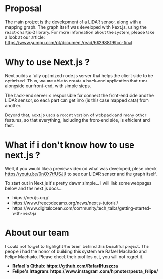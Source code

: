 # Proposal
The main project is the development of a LiDAR sensor, along with a mapping graph.
The graph itself was developed with Next.js, using the react-chartjs-2 library.
For more information about the system, please take a look at our article: 
https://www.yumpu.com/pt/document/read/66298819/tcc-final

# Why to use Next.js ?
Next builds a fully optimized node.js server that helps the client side to be optimized. Thus, we are able to create a back-end application that runs alongside our front-end, with simple steps.

The back-end server is responsible for connect the front-end side and the LiDAR sensor, so each part can get info (is this case mapped data) from another.

Beyond that, next.js uses a recent version of webpack and many other features, so that everything, including the front-end side, is efficient and fast.

# What if i don't know how to use next.js ?
Well, if you would like a preview video od what was developed, plese check
https://youtu.be/0nOX7tfUSJU to see our LiDAR sensor and the graph itself.

To start out in Next.js it's pretty dawm simple... I will link some webpages below and the next.js docs...
<ul>
  <li>
    https://nextjs.org/
  </li>
  <li>
    https://www.freecodecamp.org/news/nextjs-tutorial/
  </li>
  <li>
    https://www.digitalocean.com/community/tech_talks/getting-started-with-next-js
  </li>
</ul>

# About our team
I could not forget to highlight the team behind this beautiful project.
The people i had the honor of building this system are Rafael Machado and Felipe Machado.
Please check their profiles out, you will not regret it.
<ul>
  <li>
    <strong>Rafael's Github:<strong> https://github.com/RafaelHuszcza
  </li>
  <li>
    <strong>Felipe's Intagram:<strong> https://www.instagram.com/hipnoterapeuta_felipe/
  </li>
</ul>



